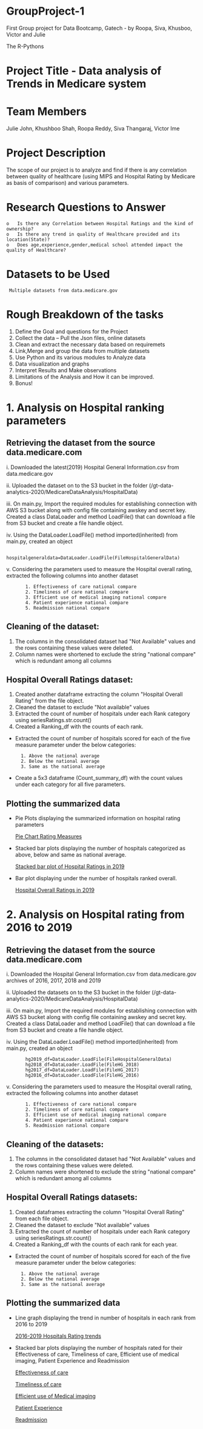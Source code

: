 # GroupProject-1
First Group project for Data Bootcamp, Gatech - by Roopa, Siva, Khusboo, Victor and Julie

The R-Pythons

# Project Title - Data analysis of Trends in Medicare system
# Team Members
  Julie John, Khushboo Shah, Roopa Reddy, Siva Thangaraj, Victor Ime
# Project Description

  The scope of our project is to analyze and find if there is any correlation between quality of healthcare (using MIPS and Hospital Rating by Medicare as basis of comparison) and various parameters.
# Research Questions to Answer
    o	Is there any Correlation between Hospital Ratings and the kind of ownership?
    o	Is there any trend in quality of Healthcare provided and its location(State)?
    o	Does age,experience,gender,medical school attended impact the quality of Healthcare?
    
# Datasets to be Used
     Multiple datasets from data.medicare.gov
# Rough Breakdown of the tasks
  1. Define the Goal and questions for the Project
  2. Collect the data – Pull the Json files, online datasets
  3. Clean and extract the necessary data based on requiremets
  4. Link,Merge and group the data from multiple datasets
  5. Use Python and its various modules to Analyze data
  6. Data visualization and graphs
  7. Interpret Results and Make observations
  8. Limitations of the Analysis and How it can be improved.
  9. Bonus!


# 1. Analysis on Hospital ranking parameters

 ## Retrieving the dataset from the source data.medicare.com
    
   i. Downloaded the latest(2019) Hospital General Information.csv from data.medicare.gov
   
   ii. Uploaded the dataset on to the S3 bucket in the folder (/gt-data-analytics-2020/MedicareDataAnalysis/HospitalData)
   
   iii. On main.py, Import the required modules for establishing connection with AWS S3 bucket along with config file containing awskey and secret key. Created a class DataLoader and method LoadFile() that can download a file from S3 bucket and create a file handle object.
   
   iv. Using the DataLoader.LoadFile() method imported(inherited) from main.py, created an object
   
           hospitalgeneraldata=DataLoader.LoadFile(FileHospitalGeneralData)
           
   v. Considering the parameters used to measure the Hospital overall rating, extracted the following columns into another dataset
           
           1. Effectiveness of care national compare
           2. Timeliness of care national compare
           3. Efficient use of medical imaging national compare
           4. Patient experience national compare
           5. Readmission national compare
    
   ## Cleaning of the dataset:
   1. The columns in the consolidated dataset had "Not Available" values and the rows containing these values were deleted.
   2. Column names were shortened to exclude the string "national compare" which is redundant among all columns
       
   ## Hospital Overall Ratings dataset:
   1. Created another dataframe extracting the column "Hospital Overall Rating" from the file object. 
   2. Cleaned the dataset to exclude "Not available" values
   3. Extracted the count of number of hospitals under each Rank category using seriesRatings.str.count()
   4. Created a Ranking_df with the counts of each rank.
    
   - Extracted the count of number of hospitals scored for each of the five measure parameter under the below categories:
           
           1. Above the national average
           2. Below the national average
           3. Same as the national average
   
   - Create a 5x3 dataframe (Count_summary_df) with the count values under each category for all five parameters.
   
   ## Plotting the summarized data
   - Pie Plots displaying the summarized information on hospital rating parameters
   
        [Pie Chart Rating Measures](https://github.com/ishanku/MedicareDataAnalysisProject/blob/master/output/Pie-Charts-Percentage.png) 
  
   - Stacked bar plots displaying the number of hospitals categorized as above, below and same as national average.
           
       [Stacked bar plot of Hospital Ratings in 2019](https://github.com/ishanku/MedicareDataAnalysisProject/blob/master/output/Measures-National-Compare.png)  
          
   - Bar plot displaying under the number of hospitals ranked overall.
   
       [Hospital Overall Ratings in 2019](https://github.com/ishanku/MedicareDataAnalysisProject/blob/master/output/Hospital-Overall-Ranking.png)
             
       
# 2. Analysis on Hospital rating from 2016 to 2019

 ## Retrieving the dataset from the source data.medicare.com
    
   i. Downloaded the Hospital General Information.csv from data.medicare.gov archives of 2016, 2017, 2018 and 2019
   
   ii. Uploaded the datasets on to the S3 bucket in the folder (/gt-data-analytics-2020/MedicareDataAnalysis/HospitalData)
   
   iii. On main.py, Import the required modules for establishing connection with AWS S3 bucket along with config file containing awskey and secret key. Created a class DataLoader and method LoadFile() that can download a file from S3 bucket and create a file handle object.
   
   iv. Using the DataLoader.LoadFile() method imported(inherited) from main.py, created an object
   
           hg2019_df=DataLoader.LoadFile(FileHospitalGeneralData)
           hg2018_df=DataLoader.LoadFile(FileHG_2018)
           hg2017_df=DataLoader.LoadFile(FileHG_2017)
           hg2016_df=DataLoader.LoadFile(FileHG_2016)
           
   v. Considering the parameters used to measure the Hospital overall rating, extracted the following columns into another dataset
           
           1. Effectiveness of care national compare
           2. Timeliness of care national compare
           3. Efficient use of medical imaging national compare
           4. Patient experience national compare
           5. Readmission national compare
    
   ## Cleaning of the datasets:
   1. The columns in the consolidated dataset had "Not Available" values and the rows containing these values were deleted.
   2. Column names were shortened to exclude the string "national compare" which is redundant among all columns
       
   ## Hospital Overall Ratings datasets:
   1. Created dataframes extracting the column "Hospital Overall Rating" from each file object. 
   2. Cleaned the dataset to exclude "Not available" values
   3. Extracted the count of number of hospitals under each Rank category using seriesRatings.str.count()
   4. Created a Ranking_df with the counts of each rank for each year.
    
   - Extracted the count of number of hospitals scored for each of the five measure parameter under the below categories:
           
           1. Above the national average
           2. Below the national average
           3. Same as the national average
      
   ## Plotting the summarized data
   - Line graph displaying the trend in number of hospitals in each rank from 2016 to 2019
   
        [2016-2019 Hospitals Rating trends](https://github.com/ishanku/MedicareDataAnalysisProject/blob/master/output/2016-2019hospitalRatings.png) 
  
   - Stacked bar plots displaying the number of hospitals rated for their Effectiveness of care, Timeliness of care, Efficient use of medical imaging, Patient Experience and Readmission
           
       [Effectiveness of care](https://github.com/ishanku/MedicareDataAnalysisProject/blob/master/output/Effectiveness-of-care.png)
       
       [Timeliness of care](https://github.com/ishanku/MedicareDataAnalysisProject/blob/master/output/Timeliness-of-care.png)
       
       [Efficient use of Medical imaging](https://github.com/ishanku/MedicareDataAnalysisProject/blob/master/output/Efficient-use-of-medical-imaging.png)
       
       [Patient Experience](https://github.com/ishanku/MedicareDataAnalysisProject/blob/master/output/Patient-experience.png)
   
        [Readmission](https://github.com/ishanku/MedicareDataAnalysisProject/blob/master/output/Readmission.png)
